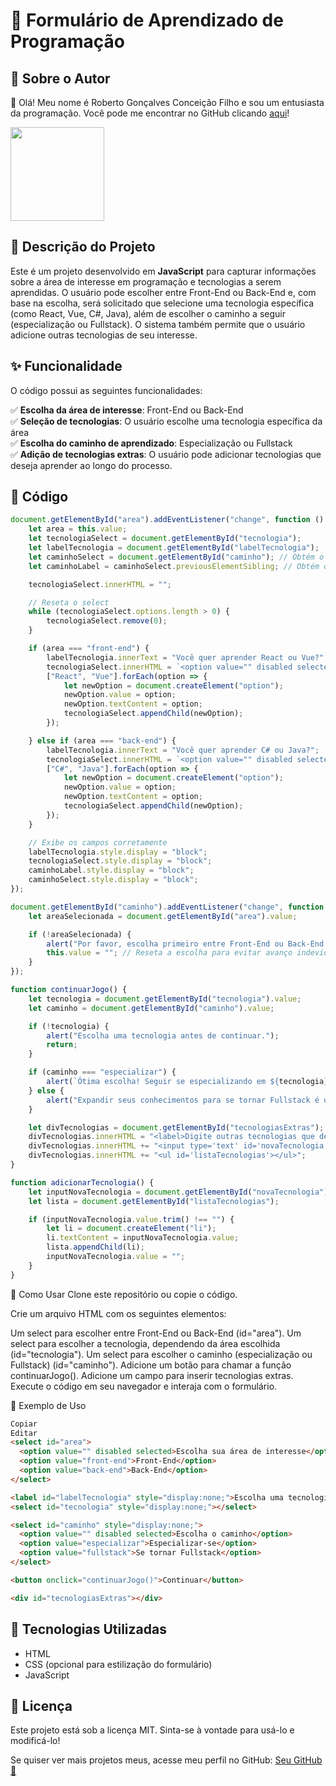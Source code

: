 # 📌 Formulário de Aprendizado de Programação

## 🧑 Sobre o Autor

👋 Olá! Meu nome é Roberto Gonçalves Conceição Filho e sou um entusiasta da programação. Você pode me encontrar no GitHub clicando [aqui](https://github.com/Betinho1990)!

<img src = "https://avatars.githubusercontent.com/u/194714356?v=4" width="150" height="150">

## 🚀 Descrição do Projeto

Este é um projeto desenvolvido em **JavaScript** para capturar informações sobre a área de interesse em programação e tecnologias a serem aprendidas. O usuário pode escolher entre Front-End ou Back-End e, com base na escolha, será solicitado que selecione uma tecnologia específica (como React, Vue, C#, Java), além de escolher o caminho a seguir (especialização ou Fullstack). O sistema também permite que o usuário adicione outras tecnologias de seu interesse.

## ✨ Funcionalidade

O código possui as seguintes funcionalidades:

✅ **Escolha da área de interesse**: Front-End ou Back-End  
✅ **Seleção de tecnologias**: O usuário escolhe uma tecnologia específica da área  
✅ **Escolha do caminho de aprendizado**: Especialização ou Fullstack  
✅ **Adição de tecnologias extras**: O usuário pode adicionar tecnologias que deseja aprender ao longo do processo.

## 📝 Código

```javascript
document.getElementById("area").addEventListener("change", function () {
    let area = this.value;
    let tecnologiaSelect = document.getElementById("tecnologia");
    let labelTecnologia = document.getElementById("labelTecnologia");
    let caminhoSelect = document.getElementById("caminho"); // Obtém o select de especialização
    let caminhoLabel = caminhoSelect.previousElementSibling; // Obtém o label acima dele

    tecnologiaSelect.innerHTML = "";

    // Reseta o select
    while (tecnologiaSelect.options.length > 0) {
        tecnologiaSelect.remove(0);
    }

    if (area === "front-end") {
        labelTecnologia.innerText = "Você quer aprender React ou Vue?";
        tecnologiaSelect.innerHTML = `<option value="" disabled selected>Selecione uma opção</option>`;
        ["React", "Vue"].forEach(option => {
            let newOption = document.createElement("option");
            newOption.value = option;
            newOption.textContent = option;
            tecnologiaSelect.appendChild(newOption);
        });

    } else if (area === "back-end") {
        labelTecnologia.innerText = "Você quer aprender C# ou Java?";
        tecnologiaSelect.innerHTML = `<option value="" disabled selected>Selecione uma opção</option>`;
        ["C#", "Java"].forEach(option => {
            let newOption = document.createElement("option");
            newOption.value = option;
            newOption.textContent = option;
            tecnologiaSelect.appendChild(newOption);
        });
    }

    // Exibe os campos corretamente
    labelTecnologia.style.display = "block";
    tecnologiaSelect.style.display = "block";
    caminhoLabel.style.display = "block";
    caminhoSelect.style.display = "block";
});

document.getElementById("caminho").addEventListener("change", function () {
    let areaSelecionada = document.getElementById("area").value;

    if (!areaSelecionada) {
        alert("Por favor, escolha primeiro entre Front-End ou Back-End antes de continuar.");
        this.value = ""; // Reseta a escolha para evitar avanço indevido
    }
});

function continuarJogo() {
    let tecnologia = document.getElementById("tecnologia").value;
    let caminho = document.getElementById("caminho").value;

    if (!tecnologia) {
        alert("Escolha uma tecnologia antes de continuar.");
        return;
    }

    if (caminho === "especializar") {
        alert(`Ótima escolha! Seguir se especializando em ${tecnologia} vai te tornar um expert.`);
    } else {
        alert("Expandir seus conhecimentos para se tornar Fullstack é um grande passo!");
    }

    let divTecnologias = document.getElementById("tecnologiasExtras");
    divTecnologias.innerHTML = "<label>Digite outras tecnologias que deseja aprender:</label>";
    divTecnologias.innerHTML += "<input type='text' id='novaTecnologia'><button onclick='adicionarTecnologia()'>Adicionar</button>";
    divTecnologias.innerHTML += "<ul id='listaTecnologias'></ul>";
}

function adicionarTecnologia() {
    let inputNovaTecnologia = document.getElementById("novaTecnologia");
    let lista = document.getElementById("listaTecnologias");

    if (inputNovaTecnologia.value.trim() !== "") {
        let li = document.createElement("li");
        li.textContent = inputNovaTecnologia.value;
        lista.appendChild(li);
        inputNovaTecnologia.value = "";
    }
}
```
📌 Como Usar
Clone este repositório ou copie o código.

Crie um arquivo HTML com os seguintes elementos:

Um select para escolher entre Front-End ou Back-End (id="area").
Um select para escolher a tecnologia, dependendo da área escolhida (id="tecnologia").
Um select para escolher o caminho (especialização ou Fullstack) (id="caminho").
Adicione um botão para chamar a função continuarJogo().
Adicione um campo para inserir tecnologias extras.
Execute o código em seu navegador e interaja com o formulário.

🎨 Exemplo de Uso
```html
Copiar
Editar
<select id="area">
  <option value="" disabled selected>Escolha sua área de interesse</option>
  <option value="front-end">Front-End</option>
  <option value="back-end">Back-End</option>
</select>

<label id="labelTecnologia" style="display:none;">Escolha uma tecnologia</label>
<select id="tecnologia" style="display:none;"></select>

<select id="caminho" style="display:none;">
  <option value="" disabled selected>Escolha o caminho</option>
  <option value="especializar">Especializar-se</option>
  <option value="fullstack">Se tornar Fullstack</option>
</select>

<button onclick="continuarJogo()">Continuar</button>

<div id="tecnologiasExtras"></div>
```
## 🔗 Tecnologias Utilizadas

- HTML
- CSS (opcional para estilização do formulário)
- JavaScript

## 📜 Licença

Este projeto está sob a licença MIT. Sinta-se à vontade para usá-lo e modificá-lo!

Se quiser ver mais projetos meus, acesse meu perfil no GitHub: [Seu GitHub 🚀](https://github.com/Betinho1990)
